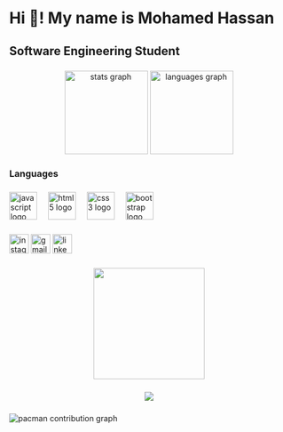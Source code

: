 <h1 align="left">Hi 👋! My name is Mohamed Hassan</h1>

###

<h2 align="left">Software Engineering Student</h2>

###

<div align="center">
  <img src="https://github-readme-stats.vercel.app/api?username=mohamedhassan20000&hide_title=false&hide_rank=false&show_icons=true&include_all_commits=true&count_private=true&disable_animations=false&theme=dracula&locale=en&hide_border=false" height="150" alt="stats graph"  />
  <img src="https://github-readme-stats.vercel.app/api/top-langs?username=mohamedhassan20000&locale=en&hide_title=false&layout=compact&card_width=320&langs_count=5&theme=dracula&hide_border=false" height="150" alt="languages graph"  />
</div>

###

<h3 align="left">Languages</h3>

###

<div align="left">
  <img src="https://cdn.jsdelivr.net/gh/devicons/devicon/icons/javascript/javascript-original.svg" height="50" alt="javascript logo"  />
  <img width="12" />
  <img src="https://cdn.jsdelivr.net/gh/devicons/devicon/icons/html5/html5-original.svg" height="50" alt="html5 logo"  />
  <img width="12" />
  <img src="https://cdn.jsdelivr.net/gh/devicons/devicon/icons/css3/css3-original.svg" height="50" alt="css3 logo"  />
  <img width="12" />
  <img src="https://cdn.jsdelivr.net/gh/devicons/devicon/icons/bootstrap/bootstrap-original.svg" height="50" alt="bootstrap logo"  />
</div>

###

<div align="left">
  <img src="https://img.shields.io/static/v1?message=Instagram&logo=instagram&label=&color=E4405F&logoColor=white&labelColor=&style=for-the-badge" height="35" alt="instagram logo"  />
  <img src="https://img.shields.io/static/v1?message=Gmail&logo=gmail&label=&color=D14836&logoColor=white&labelColor=&style=for-the-badge" height="35" alt="gmail logo"  />
  <img src="https://img.shields.io/static/v1?message=LinkedIn&logo=linkedin&label=&color=0077B5&logoColor=white&labelColor=&style=for-the-badge" height="35" alt="linkedin logo"  />
</div>

###

<div align="center">
  <img height="200" src="https://media1.giphy.com/media/v1.Y2lkPTc5MGI3NjExdWdiNnJkcWE4dzhic24zM3NqY3hmd242c2U1eDFnMHZ1cWk1MGVuaCZlcD12MV9pbnRlcm5hbF9naWZfYnlfaWQmY3Q9Zw/f3iwJFOVOwuy7K6FFw/giphy.gif"  />
</div>

###

<div align="center">
  <img src="https://visitor-badge.laobi.icu/badge?page_id=mohamedhassan20000.mohamedhassan20000&"  />
</div>

###

<picture>
  <source media="(prefers-color-scheme: dark)" srcset="https://raw.githubusercontent.com/mohamedhassan20000/mohamedhassan20000/output/pacman-contribution-graph-dark.svg">
  <source media="(prefers-color-scheme: light)" srcset="https://raw.githubusercontent.com/mohamedhassan20000/mohamedhassan20000/output/pacman-contribution-graph.svg">
  <img alt="pacman contribution graph" src="https://raw.githubusercontent.com/mohamedhassan20000/mohamedhassan20000/output/pacman-contribution-graph.svg">
</picture>

###
